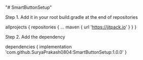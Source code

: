 "# SmartButtonSetup" 

Step 1. Add it in your root build.gradle at the end of repositories

allprojects {
		repositories {
			...
			maven { url 'https://jitpack.io' }
		}
	}

Step 2. Add the dependency 

dependencies {
	        implementation 'com.github.SuryaPrakash0804:SmartButtonSetup:1.0.0'
	}